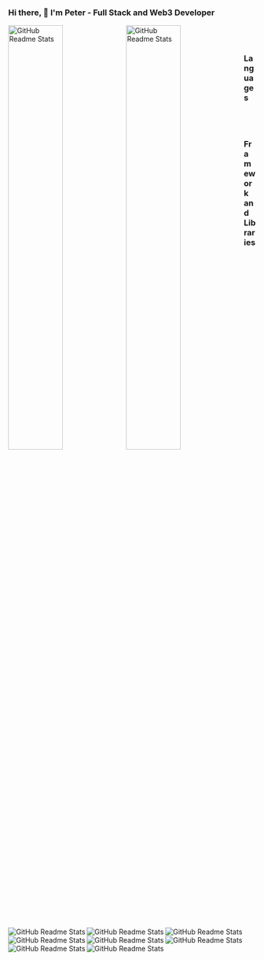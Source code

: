 ### Hi there, 👋 I'm Peter - Full Stack and Web3 Developer 

<img  width="47%" src="https://github-readme-stats.vercel.app/api?username=peter571" align="left" alt="GitHub Readme Stats" />
<img width="47%" src="https://github-readme-stats.vercel.app/api/top-langs/?username=peter571&layout=compact" align="left" alt="GitHub Readme Stats" />

<br>
<br>

### Languages
<p align="center">
<img  width="" src="https://img.shields.io/badge/javascript-%23323330.svg?style=for-the-badge&logo=javascript&logoColor=%23F7DF1E" align="left" alt="GitHub Readme Stats" />
<img  width="" src="https://img.shields.io/badge/typescript-%23007ACC.svg?style=for-the-badge&logo=typescript&logoColor=white" align="left" alt="GitHub Readme Stats" />
</p>

<br>
<br>

### Framework and Libraries
<p align="center">
<img  width="" src="https://img.shields.io/badge/react-%2320232a.svg?style=for-the-badge&logo=react&logoColor=%2361DAFB" align="left" alt="GitHub Readme Stats" />
<img  width="" src="https://img.shields.io/badge/react_native-%2320232a.svg?style=for-the-badge&logo=react&logoColor=%2361DAFB" align="left" alt="GitHub Readme Stats" />
<img  width="" src="https://img.shields.io/badge/redux-%23593d88.svg?style=for-the-badge&logo=redux&logoColor=white" align="left" alt="GitHub Readme Stats" />
<img  width="" src="https://img.shields.io/badge/expo-1C1E24?style=for-the-badge&logo=expo&logoColor=#D04A37" align="left" alt="GitHub Readme Stats" />
<img  width="" src="https://img.shields.io/badge/node.js-6DA55F?style=for-the-badge&logo=node.js&logoColor=white" align="left" alt="GitHub Readme Stats" />
<img  width="" src="https://img.shields.io/badge/nestjs-%23E0234E.svg?style=for-the-badge&logo=nestjs&logoColor=white" align="left" alt="GitHub Readme Stats" />
</p>
